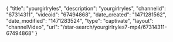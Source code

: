 {
    "title": "yourgirlryles",
    "description": "yourgirlryles",
    "channelid": "67314311",
    "videoid": "67494868",
    "date_created": "1471281562",
    "date_modified": "1471283524",
    "type": "captivate",
    "layout": "channelVideo",
    "url": "\/star-search\/yourgirlryles7-mp4\/67314311-67494868"
}
